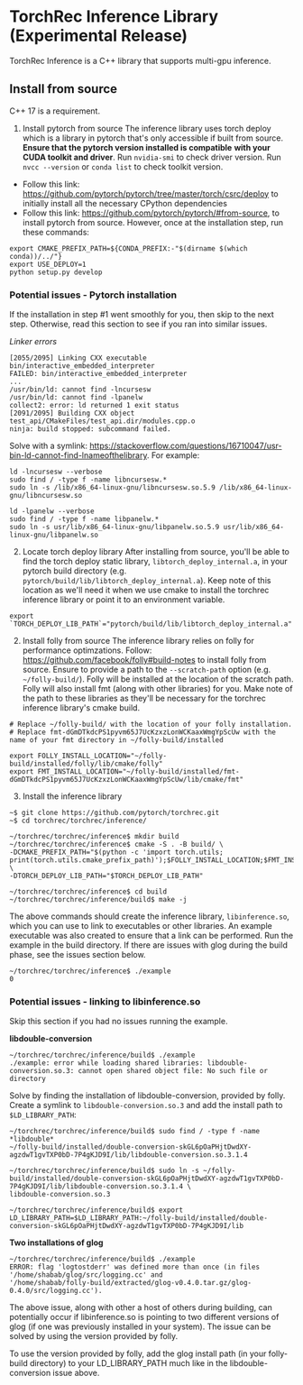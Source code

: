 # TorchRec Inference Library (Experimental Release)

TorchRec Inference is a C++ library that supports multi-gpu inference.

## Install from source

C++ 17 is a requirement.

1. Install pytorch from source
The inference library uses torch deploy which is a library in pytorch that's only accessible if built from source. **Ensure that the pytorch version installed is compatible**
**with your CUDA toolkit and driver**. Run `nvidia-smi` to check driver version. Run `nvcc --version` or `conda list` to check toolkit version.
- Follow this link: https://github.com/pytorch/pytorch/tree/master/torch/csrc/deploy to initially install all the necessary CPython dependencies
- Follow this link: https://github.com/pytorch/pytorch/#from-source, to install pytorch from source. However, once at the installation step, run these commands:
```
export CMAKE_PREFIX_PATH=${CONDA_PREFIX:-"$(dirname $(which conda))/../"}
export USE_DEPLOY=1
python setup.py develop
```

### Potential issues - Pytorch installation

If the installation in step #1 went smoothly for you, then skip to the next step. Otherwise, read this section to see if you ran into similar issues.

*Linker errors*
```
[2055/2095] Linking CXX executable bin/interactive_embedded_interpreter
FAILED: bin/interactive_embedded_interpreter
...
/usr/bin/ld: cannot find -lncursesw
/usr/bin/ld: cannot find -lpanelw
collect2: error: ld returned 1 exit status
[2091/2095] Building CXX object test_api/CMakeFiles/test_api.dir/modules.cpp.o
ninja: build stopped: subcommand failed.
```

Solve with a symlink: https://stackoverflow.com/questions/16710047/usr-bin-ld-cannot-find-lnameofthelibrary. For example:

```
ld -lncursesw --verbose
sudo find / -type f -name libncursesw.*
sudo ln -s /lib/x86_64-linux-gnu/libncursesw.so.5.9 /lib/x86_64-linux-gnu/libncursesw.so

ld -lpanelw --verbose
sudo find / -type f -name libpanelw.*
sudo ln -s usr/lib/x86_64-linux-gnu/libpanelw.so.5.9 usr/lib/x86_64-linux-gnu/libpanelw.so
```

2. Locate torch deploy library
After installing from source, you'll be able to find the torch deploy static library, `libtorch_deploy_internal.a`, in your pytorch build directory
(e.g. `pytorch/build/lib/libtorch_deploy_internal.a`). Keep note of this location as we'll need it when we use cmake to install the torchrec inference library or point it to
an environment variable.
```
export `TORCH_DEPLOY_LIB_PATH`="pytorch/build/lib/libtorch_deploy_internal.a"
```

2. Install folly from source
The inference library relies on folly for performance optimzations. Follow: https://github.com/facebook/folly#build-notes to install folly from source.
Ensure to provide a path to the `--scratch-path` option (e.g. `~/folly-build/`). Folly will be installed at the location of the scratch path. Folly will also install fmt
(along with other libraries) for you. Make note of the path to these libraries as they'll be necessary for the torchrec inference library's cmake build.

```
# Replace ~/folly-build/ with the location of your folly installation.
# Replace fmt-dGmDTkdcPS1pyvm65J7UcKzxzLonWCKaaxWmgYpScUw with the name of your fmt directory in ~/folly-build/installed

export FOLLY_INSTALL_LOCATION="~/folly-build/installed/folly/lib/cmake/folly"
export FMT_INSTALL_LOCATION="~/folly-build/installed/fmt-dGmDTkdcPS1pyvm65J7UcKzxzLonWCKaaxWmgYpScUw/lib/cmake/fmt"
```

3. Install the inference library
```
~$ git clone https://github.com/pytorch/torchrec.git
~$ cd torchrec/torchrec/inference/

~/torchrec/torchrec/inference$ mkdir build
~/torchrec/torchrec/inference$ cmake -S . -B build/ \
-DCMAKE_PREFIX_PATH="$(python -c 'import torch.utils; print(torch.utils.cmake_prefix_path)');$FOLLY_INSTALL_LOCATION;$FMT_INSTALL_LOCATION" \
-DTORCH_DEPLOY_LIB_PATH="$TORCH_DEPLOY_LIB_PATH"

~/torchrec/torchrec/inference$ cd build
~/torchrec/torchrec/inference/build$ make -j
```

The above commands should create the inference library, `libinference.so`, which you can use to link to executables or other libraries. An example executable was also created
to ensure that a link can be performed. Run the example in the build directory. If there are issues with glog during the build phase, see the issues section below.

```
~/torchrec/torchrec/inference$ ./example
0
```

### Potential issues - linking to libinference.so
Skip this section if you had no issues running the example.

**libdouble-conversion**
```
~/torchrec/torchrec/inference/build$ ./example
./example: error while loading shared libraries: libdouble-conversion.so.3: cannot open shared object file: No such file or directory
```

Solve by finding the installation of libdouble-conversion, provided by folly. Create a symlink to `libdouble-conversion.so.3` and add the install path to `$LD_LIBRARY_PATH`:

```
~/torchrec/torchrec/inference/build$ sudo find / -type f -name *libdouble*
~/folly-build/installed/double-conversion-skGL6pOaPHjtDwdXY-agzdwT1gvTXP0bD-7P4gKJD9I/lib/libdouble-conversion.so.3.1.4

~/torchrec/torchrec/inference/build$ sudo ln -s ~/folly-build/installed/double-conversion-skGL6pOaPHjtDwdXY-agzdwT1gvTXP0bD-7P4gKJD9I/lib/libdouble-conversion.so.3.1.4 \
libdouble-conversion.so.3

~/torchrec/torchrec/inference/build$ export LD_LIBRARY_PATH=$LD_LIBRARY_PATH:~/folly-build/installed/double-conversion-skGL6pOaPHjtDwdXY-agzdwT1gvTXP0bD-7P4gKJD9I/lib
```


**Two installations of glog**
```
~/torchrec/torchrec/inference/build$ ./example
ERROR: flag 'logtostderr' was defined more than once (in files '/home/shabab/glog/src/logging.cc' and
'/home/shabab/folly-build/extracted/glog-v0.4.0.tar.gz/glog-0.4.0/src/logging.cc').
```
The above issue, along with other a host of others during building, can potentially occur if libinference.so is pointing to two different versions of glog (if one was
previously installed in your system). The issue can be solved by using the version provided by folly.

To use the version provided by folly, add the glog install path (in your folly-build directory) to your LD_LIBRARY_PATH much like in the libdouble-conversion issue above.
